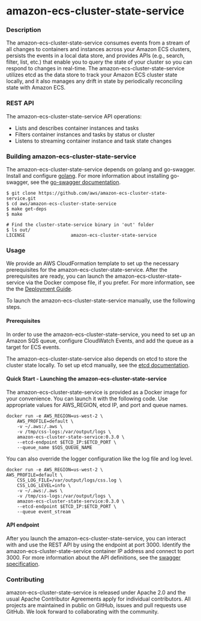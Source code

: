 # amazon-ecs-cluster-state-service

### Description

The amazon-ecs-cluster-state-service consumes events from a stream of all changes to containers and instances across your Amazon ECS clusters, persists the events in a local data store, and provides APIs (e.g., search, filter, list, etc.) that enable you to query the state of your cluster so you can respond to changes in real-time. The amazon-ecs-cluster-state-service utilizes etcd as the data store to track your Amazon ECS cluster state locally, and it also manages any drift in state by periodically reconciling state with Amazon ECS.  

### REST API

The amazon-ecs-cluster-state-service API operations:  
*	Lists and describes container instances and tasks
*	Filters container instances and tasks by status or cluster
*	Listens to streaming container instance and task state changes

### Building amazon-ecs-cluster-state-service

The amazon-ecs-cluster-state-service depends on golang and go-swagger. Install and configure [golang](https://golang.org/doc/). For more information about installing go-swagger, see the [go-swagger documentation](https://github.com/go-swagger/go-swagger).

```
$ git clone https://github.com/aws/amazon-ecs-cluster-state-service.git
$ cd aws/amazon-ecs-cluster-state-service
$ make get-deps
$ make

# Find the cluster-state-service binary in 'out' folder
$ ls out/
LICENSE                 amazon-ecs-cluster-state-service

```

### Usage

We provide an AWS CloudFormation template to set up the necessary prerequisites for the amazon-ecs-cluster-state-service. After the prerequisites are ready, you can launch the amazon-ecs-cluster-state-service via the Docker compose file, if you prefer. For more information, see the the [Deployment Guide](deploy).

To launch the amazon-ecs-cluster-state-service manually, use the following steps.

#### Prerequisites

In order to use the amazon-ecs-cluster-state-service, you need to set up an Amazon SQS queue, configure CloudWatch Events, and add the queue as a target for ECS events.

The amazon-ecs-cluster-state-service also depends on etcd to store the cluster state locally. To set up etcd manually, see the [etcd documentation](https://github.com/coreos/etcd).

#### Quick Start - Launching the amazon-ecs-cluster-state-service
The amazon-ecs-cluster-state-service is provided as a Docker image for your convenience. You can launch it with the following code. Use appropriate values for AWS_REGION, etcd IP, and port and queue names.

```
docker run -e AWS_REGION=us-west-2 \
    AWS_PROFILE=default \
    -v ~/.aws:/.aws \
    -v /tmp/css-logs:/var/output/logs \
    amazon-ecs-cluster-state-service:0.3.0 \
    --etcd-endpoint $ETCD_IP:$ETCD_PORT \
    --queue_name $SQS_QUEUE_NAME
```

You can also override the logger configuration like the log file and log level.

```
docker run -e AWS_REGION=us-west-2 \
AWS_PROFILE=default \
    CSS_LOG_FILE=/var/output/logs/css.log \
    CSS_LOG_LEVEL=info \
    -v ~/.aws:/.aws \
    -v /tmp/css-logs:/var/output/logs \
    amazon-ecs-cluster-state-service:0.3.0 \
    --etcd-endpoint $ETCD_IP:$ETCD_PORT \
    --queue event_stream
```

#### API endpoint

After you launch the amazon-ecs-cluster-state-service, you can interact with and use the REST API by using the endpoint at port 3000. Identify the amazon-ecs-cluster-state-service container IP address and connect to port 3000. For more information about the API definitions, see the [swagger specification](swagger/v1/swagger.json).

### Contributing

amazon-ecs-cluster-state-service is released under Apache 2.0 and the usual Apache Contributor Agreements apply for individual contributors. All projects are maintained in public on GitHub, issues and pull requests use GitHub. We look forward to collaborating with the community.
